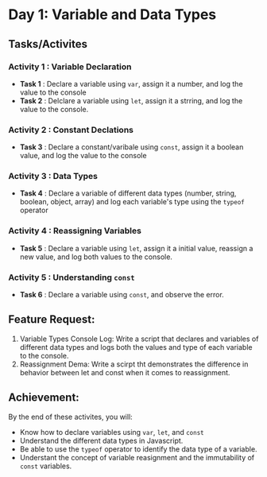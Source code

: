 # Day 1: Variable and Data Types

## Tasks/Activites
### Activity 1 : Variable Declaration
- **Task 1** : Declare a variable using `var`, assign it a number, and log the value to the console
- **Task 2** : Delclare a variable using `let`, assign it a strring, and log the value to the console.

### Activity 2 : Constant Declations
- **Task 3** : Declare a constant/varibale using `const`, assign it a boolean value, and log the value to the console

### Activity 3 : Data Types
- **Task 4** : Declare a variable of different data types (number, string, boolean, object, array) and log each variable's type using the `typeof` operator

### Activity 4 : Reassigning Variables
- **Task 5** : Declare a variable using `let`, assign it a initial value, reassign a new value, and log both values to the console.

### Activity 5 : Understanding `const` 
- **Task 6** : Declare a variable using `const`, and observe the error.

## Feature Request:
1. Variable Types Console Log: Write a script that declares and variables of different data types and logs both the values and type of each variable to the console.
2. Reassignment Dema: Write a scirpt tht demonstrates the difference in behavior between let and const when it comes to reassignment.

## Achievement:
By the end of these activites, you will:
- Know how to declare variables using `var`, `let`, and `const`
- Understand the different data types in Javascript.
- Be able to use the `typeof` operator to identify the data type of a variable.
- Understant the concept  of variable reasignment and the immutability of `const` variables.
